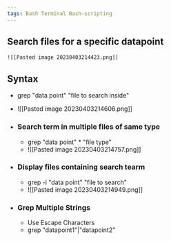 ```yaml
---
tags: Bash Terminal Bash-scripting
---
```


## Search files for a specific datapoint
	![[Pasted image 20230403214423.png]]
## Syntax
- grep "data point" "file to search inside"
- ![[Pasted image 20230403214606.png]]
- ### Search term in multiple files of same type
	- grep "data point" * "file type"
	- ![[Pasted image 20230403214757.png]]
- ### Display files containing search tearm
	- grep -l "data point" "file to search"
	- ![[Pasted image 20230403214949.png]]

- ### Grep Multiple Strings
	- Use Escape Characters
	- grep "datapoint1"\|"datapoint2"